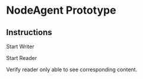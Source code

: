 # NodeAgent Prototype

## Instructions

Start Writer

Start Reader

Verify reader only able to see corresponding content.
